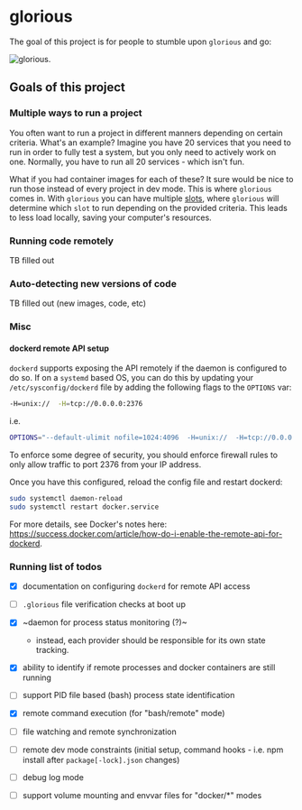 # glorious

The goal of this project is for people to stumble upon `glorious` and go:

![glorious](https://media.giphy.com/media/yidUzHnBk32Um9aMMw/giphy.gif).

## Goals of this project

### Multiple ways to run a project

You often want to run a project in different manners depending on certain
criteria. What's an example? Imagine you have 20 services that you need to
run in order to fully test a system, but you only need to actively work on
one. Normally, you have to run all 20 services - which isn't fun.

What if you had container images for each of these? It sure would be nice to
run those instead of every project in dev mode. This is where `glorious` comes
in. With `glorious` you can have multiple [slots](./notes.md), where `glorious`
will determine which `slot` to run depending on the provided criteria. This
leads to less load locally, saving your computer's resources.

### Running code remotely
TB filled out

### Auto-detecting new versions of code
TB filled out (new images, code, etc)


### Misc

#### dockerd remote API setup
`dockerd` supports exposing the API remotely if the daemon is configured to do
so. If on a `systemd` based OS, you can do this by updating your
`/etc/sysconfig/dockerd` file by adding the following flags to the `OPTIONS`
var:

```sh
-H=unix://  -H=tcp://0.0.0.0:2376
```

i.e.
```sh
OPTIONS="--default-ulimit nofile=1024:4096  -H=unix://  -H=tcp://0.0.0.0:2376"
```

To enforce some degree of security, you should enforce firewall rules to only
allow traffic to port 2376 from your IP address.

Once you have this configured, reload the config file and restart dockerd:

```sh
sudo systemctl daemon-reload
sudo systemctl restart docker.service
```

For more details, see Docker's notes here: https://success.docker.com/article/how-do-i-enable-the-remote-api-for-dockerd.

### Running list of todos

 - [x] documentation on configuring `dockerd` for remote API access
 - [ ] `.glorious` file verification checks at boot up
 - [x] ~daemon for process status monitoring (?)~
   - instead, each provider should be responsible for its own state tracking.
 - [x] ability to identify if remote processes and docker containers are
       still running
 - [ ] support PID file based (bash) process state identification
 - [x] remote command execution (for "bash/remote" mode)
 - [ ] file watching and remote synchronization
 - [ ] remote dev mode constraints (initial setup, command hooks - i.e. npm
       install after `package[-lock].json` changes)
 - [ ] debug log mode
 - [ ] support volume mounting and envvar files for "docker/*" modes


